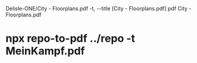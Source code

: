 Delisle-ONE/City - Floorplans.pdf
-t, --title [City - Floorplans.pdf]
pdf City - Floorplans.pdf
# npx repo-to-pdf ../repo -t MeinKampf.pdf
